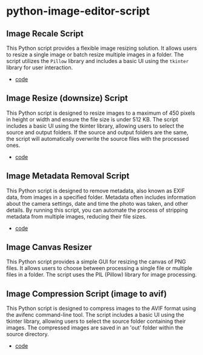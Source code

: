 # python-image-editor-script

## Image Recale Script

This Python script provides a flexible image resizing solution. It allows users to resize a single image or batch resize multiple images in a folder. The script utilizes the `Pillow` library and includes a basic UI using the `tkinter` library for user interaction.

- [code](rescale)

## Image Resize (downsize) Script

This Python script is designed to resize images to a maximum of 450 pixels in height or width and ensure the file size is under 512 KB. The script includes a basic UI using the tkinter library, allowing users to select the source and output folders. If the source and output folders are the same, the script will automatically overwrite the source files with the processed ones.

- [code](downsize)

## Image Metadata Removal Script

This Python script is designed to remove metadata, also known as EXIF data, from images in a specified folder. Metadata often includes information about the camera settings, date and time the photo was taken, and other details. By running this script, you can automate the process of stripping metadata from multiple images, reducing their file sizes.

- [code](metadata)

## Image Canvas Resizer

This Python script provides a simple GUI for resizing the canvas of PNG files. It allows users to choose between processing a single file or multiple files in a folder. The script uses the PIL (Pillow) library for image processing.

## Image Compression Script (image to avif)

This Python script is designed to compress images to the AVIF format using the avifenc command-line tool. The script includes a basic UI using the tkinter library, allowing users to select the source folder containing their images. The compressed images are saved in an 'out' folder within the source directory.

- [code](to-avif)
